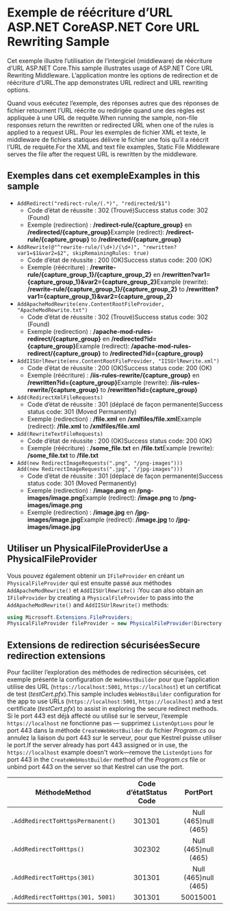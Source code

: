 # <a name="aspnet-core-url-rewriting-sample"></a><span data-ttu-id="a1582-101">Exemple de réécriture d’URL ASP.NET Core</span><span class="sxs-lookup"><span data-stu-id="a1582-101">ASP.NET Core URL Rewriting Sample</span></span>

<span data-ttu-id="a1582-102">Cet exemple illustre l’utilisation de l’intergiciel (middleware) de réécriture d’URL ASP.NET Core.</span><span class="sxs-lookup"><span data-stu-id="a1582-102">This sample illustrates usage of ASP.NET Core URL Rewriting Middleware.</span></span> <span data-ttu-id="a1582-103">L’application montre les options de redirection et de réécriture d’URL.</span><span class="sxs-lookup"><span data-stu-id="a1582-103">The app demonstrates URL redirect and URL rewriting options.</span></span>

<span data-ttu-id="a1582-104">Quand vous exécutez l’exemple, des réponses autres que des réponses de fichier retournent l’URL réécrite ou redirigée quand une des règles est appliquée à une URL de requête.</span><span class="sxs-lookup"><span data-stu-id="a1582-104">When running the sample, non-file responses return the rewritten or redirected URL when one of the rules is applied to a request URL.</span></span> <span data-ttu-id="a1582-105">Pour les exemples de fichier XML et texte, le middleware de fichiers statiques délivre le fichier une fois qu’il a réécrit l’URL de requête.</span><span class="sxs-lookup"><span data-stu-id="a1582-105">For the XML and text file examples, Static File Middleware serves the file after the request URL is rewritten by the middleware.</span></span>

## <a name="examples-in-this-sample"></a><span data-ttu-id="a1582-106">Exemples dans cet exemple</span><span class="sxs-lookup"><span data-stu-id="a1582-106">Examples in this sample</span></span>

* `AddRedirect("redirect-rule/(.*)", "redirected/$1")`
  - <span data-ttu-id="a1582-107">Code d’état de réussite : 302 (Trouvé)</span><span class="sxs-lookup"><span data-stu-id="a1582-107">Success status code: 302 (Found)</span></span>
  - <span data-ttu-id="a1582-108">Exemple (redirection) : **/redirect-rule/{capture_group}** en **/redirected/{capture_group}**</span><span class="sxs-lookup"><span data-stu-id="a1582-108">Example (redirect): **/redirect-rule/{capture_group}** to **/redirected/{capture_group}**</span></span>
* `AddRewrite(@"^rewrite-rule/(\d+)/(\d+)", "rewritten?var1=$1&var2=$2", skipRemainingRules: true)`
  - <span data-ttu-id="a1582-109">Code d’état de réussite : 200 (OK)</span><span class="sxs-lookup"><span data-stu-id="a1582-109">Success status code: 200 (OK)</span></span>
  - <span data-ttu-id="a1582-110">Exemple (réécriture) : **/rewrite-rule/{capture_group_1}/{capture_group_2}** en **/rewritten?var1={capture_group_1}&var2={capture_group_2}**</span><span class="sxs-lookup"><span data-stu-id="a1582-110">Example (rewrite): **/rewrite-rule/{capture_group_1}/{capture_group_2}** to **/rewritten?var1={capture_group_1}&var2={capture_group_2}**</span></span>
* `AddApacheModRewrite(env.ContentRootFileProvider, "ApacheModRewrite.txt")`
  - <span data-ttu-id="a1582-111">Code d’état de réussite : 302 (Trouvé)</span><span class="sxs-lookup"><span data-stu-id="a1582-111">Success status code: 302 (Found)</span></span>
  - <span data-ttu-id="a1582-112">Exemple (redirection) : **/apache-mod-rules-redirect/{capture_group}** en **/redirected?id={capture_group}**</span><span class="sxs-lookup"><span data-stu-id="a1582-112">Example (redirect): **/apache-mod-rules-redirect/{capture_group}** to **/redirected?id={capture_group}**</span></span>
* `AddIISUrlRewrite(env.ContentRootFileProvider, "IISUrlRewrite.xml")`
  - <span data-ttu-id="a1582-113">Code d’état de réussite : 200 (OK)</span><span class="sxs-lookup"><span data-stu-id="a1582-113">Success status code: 200 (OK)</span></span>
  - <span data-ttu-id="a1582-114">Exemple (réécriture) : **/iis-rules-rewrite/{capture_group}** en **/rewritten?id={capture_group}**</span><span class="sxs-lookup"><span data-stu-id="a1582-114">Example (rewrite): **/iis-rules-rewrite/{capture_group}** to **/rewritten?id={capture_group}**</span></span>
* `Add(RedirectXmlFileRequests)`
  - <span data-ttu-id="a1582-115">Code d’état de réussite : 301 (déplacé de façon permanente)</span><span class="sxs-lookup"><span data-stu-id="a1582-115">Success status code: 301 (Moved Permanently)</span></span>
  - <span data-ttu-id="a1582-116">Exemple (redirection) : **/file.xml** en **/xmlfiles/file.xml**</span><span class="sxs-lookup"><span data-stu-id="a1582-116">Example (redirect): **/file.xml** to **/xmlfiles/file.xml**</span></span>
* `Add(RewriteTextFileRequests)`
  - <span data-ttu-id="a1582-117">Code d’état de réussite : 200 (OK)</span><span class="sxs-lookup"><span data-stu-id="a1582-117">Success status code: 200 (OK)</span></span>
  - <span data-ttu-id="a1582-118">Exemple (réécriture) : **/some_file.txt** en **/file.txt**</span><span class="sxs-lookup"><span data-stu-id="a1582-118">Example (rewrite): **/some_file.txt** to **/file.txt**</span></span>
* `Add(new RedirectImageRequests(".png", "/png-images")))`<br>`Add(new RedirectImageRequests(".jpg", "/jpg-images")))`
  - <span data-ttu-id="a1582-119">Code d’état de réussite : 301 (déplacé de façon permanente)</span><span class="sxs-lookup"><span data-stu-id="a1582-119">Success status code: 301 (Moved Permanently)</span></span>
  - <span data-ttu-id="a1582-120">Exemple (redirection) : **/image.png** en **/png-images/image.png**</span><span class="sxs-lookup"><span data-stu-id="a1582-120">Example (redirect): **/image.png** to **/png-images/image.png**</span></span>
  - <span data-ttu-id="a1582-121">Exemple (redirection) : **/image.jpg** en **/jpg-images/image.jpg**</span><span class="sxs-lookup"><span data-stu-id="a1582-121">Example (redirect): **/image.jpg** to **/jpg-images/image.jpg**</span></span>

## <a name="use-a-physicalfileprovider"></a><span data-ttu-id="a1582-122">Utiliser un PhysicalFileProvider</span><span class="sxs-lookup"><span data-stu-id="a1582-122">Use a PhysicalFileProvider</span></span>

<span data-ttu-id="a1582-123">Vous pouvez également obtenir un `IFileProvider` en créant un `PhysicalFileProvider` qui est ensuite passé aux méthodes `AddApacheModRewrite()` et `AddIISUrlRewrite()` :</span><span class="sxs-lookup"><span data-stu-id="a1582-123">You can also obtain an `IFileProvider` by creating a `PhysicalFileProvider` to pass into the `AddApacheModRewrite()` and `AddIISUrlRewrite()` methods:</span></span>

```csharp
using Microsoft.Extensions.FileProviders;
PhysicalFileProvider fileProvider = new PhysicalFileProvider(Directory.GetCurrentDirectory());
```

## <a name="secure-redirection-extensions"></a><span data-ttu-id="a1582-124">Extensions de redirection sécurisées</span><span class="sxs-lookup"><span data-stu-id="a1582-124">Secure redirection extensions</span></span>

<span data-ttu-id="a1582-125">Pour faciliter l’exploration des méthodes de redirection sécurisées, cet exemple présente la configuration de `WebHostBuilder` pour que l’application utilise des URL (`https://localhost:5001`, `https://localhost`) et un certificat de test (*testCert.pfx*).</span><span class="sxs-lookup"><span data-stu-id="a1582-125">This sample includes `WebHostBuilder` configuration for the app to use URLs (`https://localhost:5001`, `https://localhost`) and a test certificate (*testCert.pfx*) to assist in exploring the secure redirect methods.</span></span> <span data-ttu-id="a1582-126">Si le port 443 est déjà affecté ou utilisé sur le serveur, l’exemple `https://localhost` ne fonctionne pas &mdash; supprimez `ListenOptions` pour le port 443 dans la méthode `CreateWebHostBuilder` du fichier *Program.cs* ou annulez la liaison du port 443 sur le serveur, pour que Kestrel puisse utiliser le port.</span><span class="sxs-lookup"><span data-stu-id="a1582-126">If the server already has port 443 assigned or in use, the `https://localhost` example doesn't work&mdash;remove the `ListenOptions` for port 443 in the `CreateWebHostBuilder` method of the *Program.cs* file or unbind port 443 on the server so that Kestrel can use the port.</span></span>

| <span data-ttu-id="a1582-127">Méthode</span><span class="sxs-lookup"><span data-stu-id="a1582-127">Method</span></span>                           | <span data-ttu-id="a1582-128">Code d’état</span><span class="sxs-lookup"><span data-stu-id="a1582-128">Status Code</span></span> |    <span data-ttu-id="a1582-129">Port</span><span class="sxs-lookup"><span data-stu-id="a1582-129">Port</span></span>    |
| -------------------------------- | :---------: | :--------: |
| `.AddRedirectToHttpsPermanent()` |     <span data-ttu-id="a1582-130">301</span><span class="sxs-lookup"><span data-stu-id="a1582-130">301</span></span>     | <span data-ttu-id="a1582-131">Null (465)</span><span class="sxs-lookup"><span data-stu-id="a1582-131">null (465)</span></span> |
| `.AddRedirectToHttps()`          |     <span data-ttu-id="a1582-132">302</span><span class="sxs-lookup"><span data-stu-id="a1582-132">302</span></span>     | <span data-ttu-id="a1582-133">Null (465)</span><span class="sxs-lookup"><span data-stu-id="a1582-133">null (465)</span></span> |
| `.AddRedirectToHttps(301)`       |     <span data-ttu-id="a1582-134">301</span><span class="sxs-lookup"><span data-stu-id="a1582-134">301</span></span>     | <span data-ttu-id="a1582-135">Null (465)</span><span class="sxs-lookup"><span data-stu-id="a1582-135">null (465)</span></span> |
| `.AddRedirectToHttps(301, 5001)` |     <span data-ttu-id="a1582-136">301</span><span class="sxs-lookup"><span data-stu-id="a1582-136">301</span></span>     |    <span data-ttu-id="a1582-137">5001</span><span class="sxs-lookup"><span data-stu-id="a1582-137">5001</span></span>    |
